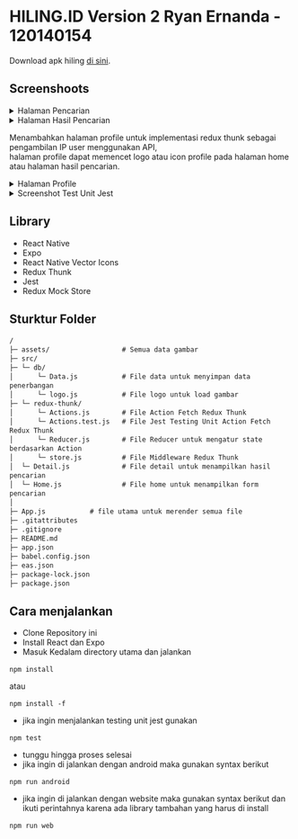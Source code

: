 # HILING.ID Version 2 Ryan Ernanda - 120140154

Download apk hiling <a href="https://expo.dev/artifacts/eas/nntruzHSfn4ffAGLMdVENC.apk">di sini</a>.

## Screenshoots

<details>
<summary>Halaman Pencarian</summary>

<img src="assets/home.jpg" width="200px">

</details>

<details>
<summary>Halaman Hasil Pencarian</summary>

<img src="assets/detail.jpg" width="200px">

</details>

Menambahkan halaman profile untuk implementasi redux thunk sebagai pengambilan IP user menggunakan API, <br/>
halaman profile dapat memencet logo atau icon profile pada halaman home atau halaman hasil pencarian.

<details>
<summary>Halaman Profile</summary>

<img src="assets/profile.jpg" width="200px">

</details>

<details>
<summary>Screenshot Test Unit Jest</summary>

<img src="assets/jestTest.png" width="600px">

</details>

## Library

- React Native
- Expo
- React Native Vector Icons
- Redux Thunk
- Jest
- Redux Mock Store

## Sturktur Folder

```
/
├─ assets/                  # Semua data gambar
├─ src/
├─ └─ db/
│      └─ Data.js           # File data untuk menyimpan data penerbangan
│      └─ logo.js           # File logo untuk load gambar
├─ └─ redux-thunk/
│      └─ Actions.js        # File Action Fetch Redux Thunk
│      └─ Actions.test.js   # File Jest Testing Unit Action Fetch Redux Thunk
│      └─ Reducer.js        # File Reducer untuk mengatur state berdasarkan Action
│      └─ store.js          # File Middleware Redux Thunk
│  └─ Detail.js             # File detail untuk menampilkan hasil pencarian
│  └─ Home.js               # File home untuk menampilkan form pencarian
│
├─ App.js           # file utama untuk merender semua file
├─ .gitattributes
├─ .gitignore
├─ README.md
├─ app.json
├─ babel.config.json
├─ eas.json
├─ package-lock.json
├─ package.json
```

## Cara menjalankan

- Clone Repository ini
- Install React dan Expo
- Masuk Kedalam directory utama dan jalankan

```
npm install
```

atau

```
npm install -f
```

- jika ingin menjalankan testing unit jest gunakan

```
npm test
```

- tunggu hingga proses selesai
- jika ingin di jalankan dengan android maka gunakan syntax berikut

```
npm run android
```

- jika ingin di jalankan dengan website maka gunakan syntax berikut dan ikuti perintahnya karena ada library tambahan yang harus di install

```
npm run web
```
